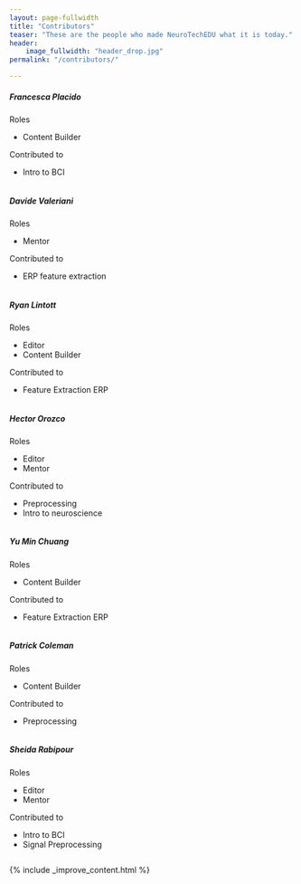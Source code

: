```yaml
---
layout: page-fullwidth
title: "Contributors"
teaser: "These are the people who made NeuroTechEDU what it is today."
header:
    image_fullwidth: "header_drop.jpg"
permalink: "/contributors/"

---
```




##### Francesca Placido

Roles

* Content Builder

Contributed to

* Intro to BCI

<div class="medium-4 columns contributor" markdown="1">
<a href="http://twitter.com/francescacoo_j" class="icon-twitter"></a>
<a href="http://github.com/francescacoo" class="icon-github"></a>
</div>

##### Davide Valeriani

Roles

* Mentor

Contributed to

* ERP feature extraction
<div class="medium-4 columns contributor" markdown="1">
<a href="http://www.davidevaleriani.it/" class="icon-globe"></a>
</div>




##### Ryan Lintott

Roles

* Editor
* Content Builder

Contributed to

* Feature Extraction ERP
<div class="medium-4 columns contributor" markdown="1">
<a href="http://ryanlintott.com/" class="icon-globe"></a>
<a href="http://linkedin.com/in/ryanlintott/" class="icon-linkedin"></a>
<a href="http://twitter.com/ryanlintott" class="icon-twitter"></a>
<a href="http://github.com/ryanlintott" class="icon-github"></a>
</div>



##### Hector Orozco

Roles

* Editor
* Mentor

Contributed to

* Preprocessing 
* Intro to neuroscience

<div class="medium-4 columns contributor" markdown="1">
<a href="https://www.linkedin.com/in/hector-domingo-orozco-perez-2017a4105/" class="icon-linkedin"></a>
<a href="http://twitter.com/neurohazardous" class="icon-twitter"></a>
<a href="http://github.com/neurohazardous" class="icon-github"></a>
</div>



##### Yu Min Chuang

Roles

* Content Builder

Contributed to

* Feature Extraction ERP

<div class="medium-4 columns contributor" markdown="1">
<a href="https://www.linkedin.com/in/yu-min-chuang-30a41b48/" class="icon-linkedin"></a>
</div>



##### Patrick Coleman

Roles

* Content Builder

Contributed to

* Preprocessing

<div class="medium-4 columns contributor" markdown="1">
<a href="https://padsterprogramming.blogspot.com/" class="icon-globe"></a>
<a href="https://www.linkedin.com/in/padsterpat/" class="icon-linkedin"></a>
<a href="https://github.com/padster" class="icon-github"></a>
</div>


##### Sheida Rabipour

Roles

* Editor
* Mentor

Contributed to

* Intro to BCI
* Signal Preprocessing 

<div class="medium-4 columns contributor" markdown="1">
<a href="https://www.linkedin.com/in/sheidarabipour/" class="icon-linkedin"></a>
<a href="https://www.researchgate.net/profile/Sheida_Rabipour" class="icon-globe"></a>
<a href="https://github.com/thesheid" class="icon-github"></a>
</div>


{% include _improve_content.html %}
